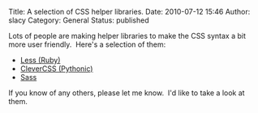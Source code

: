 Title: A selection of CSS helper libraries.
Date: 2010-07-12 15:46
Author: slacy
Category: General
Status: published

Lots of people are making helper libraries to make the CSS syntax a bit
more user friendly.  Here's a selection of them:

-   [Less (Ruby)](http://lesscss.org/)
-   [CleverCSS (Pythonic)](http://sandbox.pocoo.org/clevercss/)
-   [Sass](http://sass-lang.com/)

If you know of any others, please let me know.  I'd like to take a look
at them.
